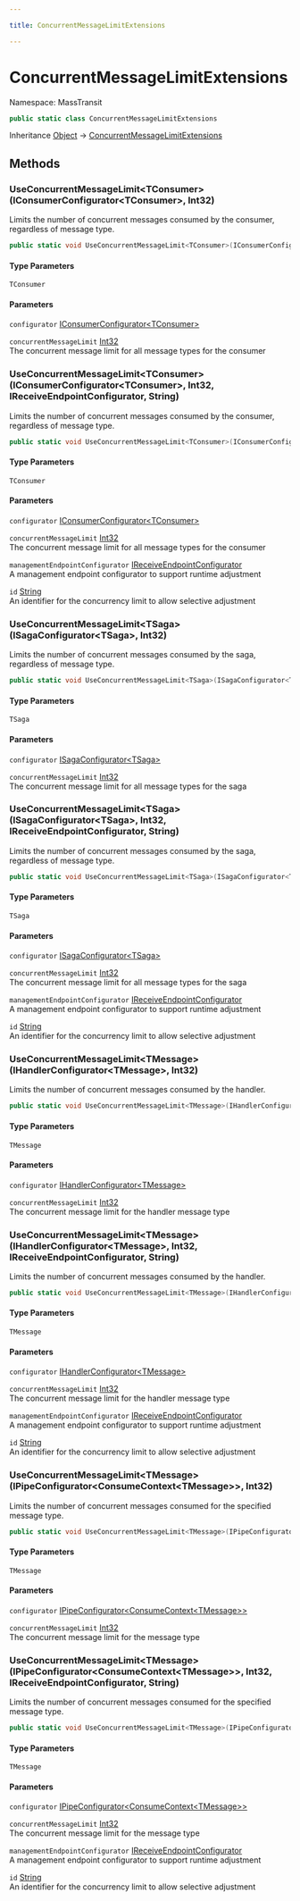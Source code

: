 ```yaml
---

title: ConcurrentMessageLimitExtensions

---
```


# ConcurrentMessageLimitExtensions

Namespace: MassTransit

```csharp
public static class ConcurrentMessageLimitExtensions
```

Inheritance [Object](https://learn.microsoft.com/en-us/dotnet/api/system.object) → [ConcurrentMessageLimitExtensions](../masstransit/concurrentmessagelimitextensions)

## Methods

### **UseConcurrentMessageLimit\<TConsumer\>(IConsumerConfigurator\<TConsumer\>, Int32)**

Limits the number of concurrent messages consumed by the consumer, regardless of message type.

```csharp
public static void UseConcurrentMessageLimit<TConsumer>(IConsumerConfigurator<TConsumer> configurator, int concurrentMessageLimit)
```

#### Type Parameters

`TConsumer`<br/>

#### Parameters

`configurator` [IConsumerConfigurator\<TConsumer\>](../../masstransit-abstractions/masstransit/iconsumerconfigurator-1)<br/>

`concurrentMessageLimit` [Int32](https://learn.microsoft.com/en-us/dotnet/api/system.int32)<br/>
The concurrent message limit for all message types for the consumer

### **UseConcurrentMessageLimit\<TConsumer\>(IConsumerConfigurator\<TConsumer\>, Int32, IReceiveEndpointConfigurator, String)**

Limits the number of concurrent messages consumed by the consumer, regardless of message type.

```csharp
public static void UseConcurrentMessageLimit<TConsumer>(IConsumerConfigurator<TConsumer> configurator, int concurrentMessageLimit, IReceiveEndpointConfigurator managementEndpointConfigurator, string id)
```

#### Type Parameters

`TConsumer`<br/>

#### Parameters

`configurator` [IConsumerConfigurator\<TConsumer\>](../../masstransit-abstractions/masstransit/iconsumerconfigurator-1)<br/>

`concurrentMessageLimit` [Int32](https://learn.microsoft.com/en-us/dotnet/api/system.int32)<br/>
The concurrent message limit for all message types for the consumer

`managementEndpointConfigurator` [IReceiveEndpointConfigurator](../../masstransit-abstractions/masstransit/ireceiveendpointconfigurator)<br/>
A management endpoint configurator to support runtime adjustment

`id` [String](https://learn.microsoft.com/en-us/dotnet/api/system.string)<br/>
An identifier for the concurrency limit to allow selective adjustment

### **UseConcurrentMessageLimit\<TSaga\>(ISagaConfigurator\<TSaga\>, Int32)**

Limits the number of concurrent messages consumed by the saga, regardless of message type.

```csharp
public static void UseConcurrentMessageLimit<TSaga>(ISagaConfigurator<TSaga> configurator, int concurrentMessageLimit)
```

#### Type Parameters

`TSaga`<br/>

#### Parameters

`configurator` [ISagaConfigurator\<TSaga\>](../../masstransit-abstractions/masstransit/isagaconfigurator-1)<br/>

`concurrentMessageLimit` [Int32](https://learn.microsoft.com/en-us/dotnet/api/system.int32)<br/>
The concurrent message limit for all message types for the saga

### **UseConcurrentMessageLimit\<TSaga\>(ISagaConfigurator\<TSaga\>, Int32, IReceiveEndpointConfigurator, String)**

Limits the number of concurrent messages consumed by the saga, regardless of message type.

```csharp
public static void UseConcurrentMessageLimit<TSaga>(ISagaConfigurator<TSaga> configurator, int concurrentMessageLimit, IReceiveEndpointConfigurator managementEndpointConfigurator, string id)
```

#### Type Parameters

`TSaga`<br/>

#### Parameters

`configurator` [ISagaConfigurator\<TSaga\>](../../masstransit-abstractions/masstransit/isagaconfigurator-1)<br/>

`concurrentMessageLimit` [Int32](https://learn.microsoft.com/en-us/dotnet/api/system.int32)<br/>
The concurrent message limit for all message types for the saga

`managementEndpointConfigurator` [IReceiveEndpointConfigurator](../../masstransit-abstractions/masstransit/ireceiveendpointconfigurator)<br/>
A management endpoint configurator to support runtime adjustment

`id` [String](https://learn.microsoft.com/en-us/dotnet/api/system.string)<br/>
An identifier for the concurrency limit to allow selective adjustment

### **UseConcurrentMessageLimit\<TMessage\>(IHandlerConfigurator\<TMessage\>, Int32)**

Limits the number of concurrent messages consumed by the handler.

```csharp
public static void UseConcurrentMessageLimit<TMessage>(IHandlerConfigurator<TMessage> configurator, int concurrentMessageLimit)
```

#### Type Parameters

`TMessage`<br/>

#### Parameters

`configurator` [IHandlerConfigurator\<TMessage\>](../../masstransit-abstractions/masstransit/ihandlerconfigurator-1)<br/>

`concurrentMessageLimit` [Int32](https://learn.microsoft.com/en-us/dotnet/api/system.int32)<br/>
The concurrent message limit for the handler message type

### **UseConcurrentMessageLimit\<TMessage\>(IHandlerConfigurator\<TMessage\>, Int32, IReceiveEndpointConfigurator, String)**

Limits the number of concurrent messages consumed by the handler.

```csharp
public static void UseConcurrentMessageLimit<TMessage>(IHandlerConfigurator<TMessage> configurator, int concurrentMessageLimit, IReceiveEndpointConfigurator managementEndpointConfigurator, string id)
```

#### Type Parameters

`TMessage`<br/>

#### Parameters

`configurator` [IHandlerConfigurator\<TMessage\>](../../masstransit-abstractions/masstransit/ihandlerconfigurator-1)<br/>

`concurrentMessageLimit` [Int32](https://learn.microsoft.com/en-us/dotnet/api/system.int32)<br/>
The concurrent message limit for the handler message type

`managementEndpointConfigurator` [IReceiveEndpointConfigurator](../../masstransit-abstractions/masstransit/ireceiveendpointconfigurator)<br/>
A management endpoint configurator to support runtime adjustment

`id` [String](https://learn.microsoft.com/en-us/dotnet/api/system.string)<br/>
An identifier for the concurrency limit to allow selective adjustment

### **UseConcurrentMessageLimit\<TMessage\>(IPipeConfigurator\<ConsumeContext\<TMessage\>\>, Int32)**

Limits the number of concurrent messages consumed for the specified message type.

```csharp
public static void UseConcurrentMessageLimit<TMessage>(IPipeConfigurator<ConsumeContext<TMessage>> configurator, int concurrentMessageLimit)
```

#### Type Parameters

`TMessage`<br/>

#### Parameters

`configurator` [IPipeConfigurator\<ConsumeContext\<TMessage\>\>](../../masstransit-abstractions/masstransit/ipipeconfigurator-1)<br/>

`concurrentMessageLimit` [Int32](https://learn.microsoft.com/en-us/dotnet/api/system.int32)<br/>
The concurrent message limit for the message type

### **UseConcurrentMessageLimit\<TMessage\>(IPipeConfigurator\<ConsumeContext\<TMessage\>\>, Int32, IReceiveEndpointConfigurator, String)**

Limits the number of concurrent messages consumed for the specified message type.

```csharp
public static void UseConcurrentMessageLimit<TMessage>(IPipeConfigurator<ConsumeContext<TMessage>> configurator, int concurrentMessageLimit, IReceiveEndpointConfigurator managementEndpointConfigurator, string id)
```

#### Type Parameters

`TMessage`<br/>

#### Parameters

`configurator` [IPipeConfigurator\<ConsumeContext\<TMessage\>\>](../../masstransit-abstractions/masstransit/ipipeconfigurator-1)<br/>

`concurrentMessageLimit` [Int32](https://learn.microsoft.com/en-us/dotnet/api/system.int32)<br/>
The concurrent message limit for the message type

`managementEndpointConfigurator` [IReceiveEndpointConfigurator](../../masstransit-abstractions/masstransit/ireceiveendpointconfigurator)<br/>
A management endpoint configurator to support runtime adjustment

`id` [String](https://learn.microsoft.com/en-us/dotnet/api/system.string)<br/>
An identifier for the concurrency limit to allow selective adjustment
